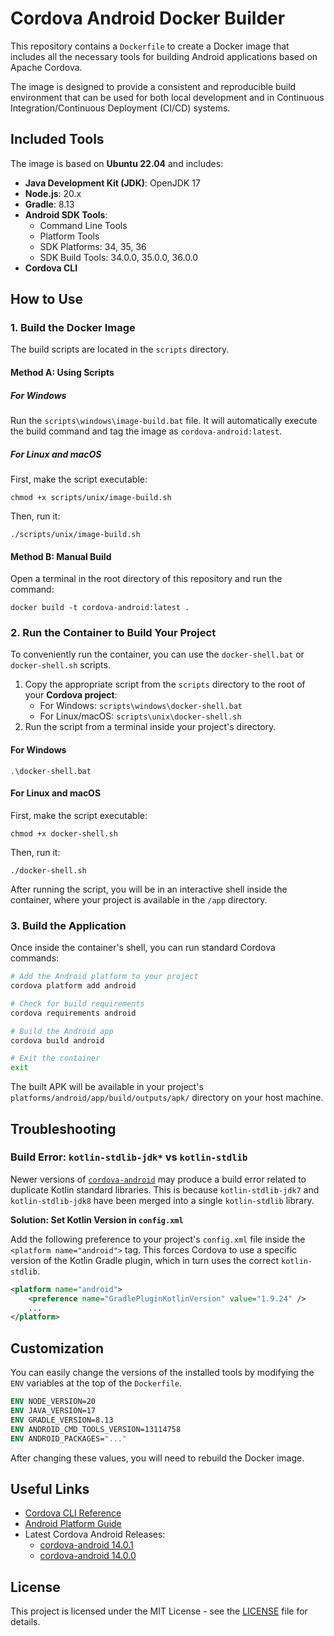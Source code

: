 # Cordova Android Docker Builder

This repository contains a `Dockerfile` to create a Docker image that includes all the necessary tools for building Android applications based on Apache Cordova.

The image is designed to provide a consistent and reproducible build environment that can be used for both local development and in Continuous Integration/Continuous Deployment (CI/CD) systems.

## Included Tools

The image is based on **Ubuntu 22.04** and includes:

*   **Java Development Kit (JDK)**: OpenJDK 17
*   **Node.js**: 20.x
*   **Gradle**: 8.13
*   **Android SDK Tools**:
    *   Command Line Tools
    *   Platform Tools
    *   SDK Platforms: 34, 35, 36
    *   SDK Build Tools: 34.0.0, 35.0.0, 36.0.0
*   **Cordova CLI**

## How to Use

### 1. Build the Docker Image

The build scripts are located in the `scripts` directory.

#### Method A: Using Scripts

##### For Windows

Run the `scripts\windows\image-build.bat` file. It will automatically execute the build command and tag the image as `cordova-android:latest`.

##### For Linux and macOS

First, make the script executable:
```shell
chmod +x scripts/unix/image-build.sh
```
Then, run it:
```shell
./scripts/unix/image-build.sh
```

#### Method B: Manual Build

Open a terminal in the root directory of this repository and run the command:

```shell
docker build -t cordova-android:latest .
```

### 2. Run the Container to Build Your Project

To conveniently run the container, you can use the `docker-shell.bat` or `docker-shell.sh` scripts.

1.  Copy the appropriate script from the `scripts` directory to the root of your **Cordova project**:
    *   For Windows: `scripts\windows\docker-shell.bat`
    *   For Linux/macOS: `scripts\unix\docker-shell.sh`
2.  Run the script from a terminal inside your project's directory.

#### For Windows

```shell
.\docker-shell.bat
```

#### For Linux and macOS

First, make the script executable:
```shell
chmod +x docker-shell.sh
```
Then, run it:
```shell
./docker-shell.sh
```

After running the script, you will be in an interactive shell inside the container, where your project is available in the `/app` directory.

### 3. Build the Application

Once inside the container's shell, you can run standard Cordova commands:

```bash
# Add the Android platform to your project
cordova platform add android

# Check for build requirements
cordova requirements android

# Build the Android app
cordova build android

# Exit the container
exit
```

The built APK will be available in your project's `platforms/android/app/build/outputs/apk/` directory on your host machine.

## Troubleshooting

### Build Error: `kotlin-stdlib-jdk*` vs `kotlin-stdlib`

Newer versions of [`cordova-android`](https://cordova.apache.org/announcements/2025/03/26/cordova-android-14.0.0.html) may produce a build error related to duplicate Kotlin standard libraries. This is because `kotlin-stdlib-jdk7` and `kotlin-stdlib-jdk8` have been merged into a single `kotlin-stdlib` library.

**Solution: Set Kotlin Version in `config.xml`**

Add the following preference to your project's `config.xml` file inside the `<platform name="android">` tag. This forces Cordova to use a specific version of the Kotlin Gradle plugin, which in turn uses the correct `kotlin-stdlib`.

```xml
<platform name="android">
    <preference name="GradlePluginKotlinVersion" value="1.9.24" />
    ...
</platform>
```

## Customization

You can easily change the versions of the installed tools by modifying the `ENV` variables at the top of the `Dockerfile`.

```dockerfile
ENV NODE_VERSION=20
ENV JAVA_VERSION=17
ENV GRADLE_VERSION=8.13
ENV ANDROID_CMD_TOOLS_VERSION=13114758
ENV ANDROID_PACKAGES="..."
```

After changing these values, you will need to rebuild the Docker image.

## Useful Links

*   [Cordova CLI Reference](https://cordova.apache.org/docs/en/12.x-2025.01/reference/cordova-cli/index.html)
*   [Android Platform Guide](https://cordova.apache.org/docs/en/12.x-2025.01/guide/platforms/android/index.html)
*   Latest Cordova Android Releases:
    *   [cordova-android 14.0.1](https://cordova.apache.org/announcements/2025/04/30/cordova-android-14.0.1.html)
    *   [cordova-android 14.0.0](https://cordova.apache.org/announcements/2025/03/26/cordova-android-14.0.0.html)

## License

This project is licensed under the MIT License - see the [LICENSE](LICENSE) file for details.
